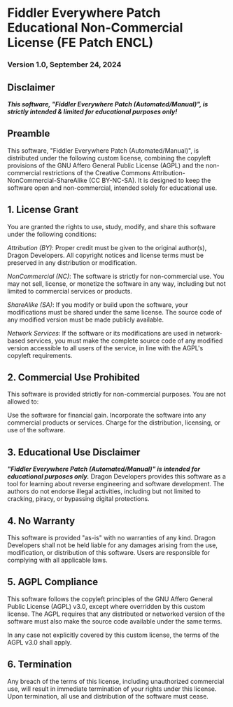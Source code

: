 # Fiddler Everywhere Patch Educational Non-Commercial License (FE Patch ENCL)
### Version 1.0, September 24, 2024

## Disclaimer
***This software, "Fiddler Everywhere Patch (Automated/Manual)", is strictly intended & limited for educational purposes only!***

## Preamble
This software, "Fiddler Everywhere Patch (Automated/Manual)", is distributed under the following custom license, combining the copyleft provisions of the GNU Affero General Public License (AGPL) and the non-commercial restrictions of the Creative Commons Attribution-NonCommercial-ShareAlike (CC BY-NC-SA). It is designed to keep the software open and non-commercial, intended solely for educational use.

## 1. License Grant
You are granted the rights to use, study, modify, and share this software under the following conditions:

*Attribution (BY)*: Proper credit must be given to the original author(s), Dragon Developers. All copyright notices and license terms must be preserved in any distribution or modification.

*NonCommercial (NC)*: The software is strictly for non-commercial use. You may not sell, license, or monetize the software in any way, including but not limited to commercial services or products.

*ShareAlike (SA)*: If you modify or build upon the software, your modifications must be shared under the same license. The source code of any modified version must be made publicly available.

*Network Services*: If the software or its modifications are used in network-based services, you must make the complete source code of any modified version accessible to all users of the service, in line with the AGPL's copyleft requirements.

## 2. Commercial Use Prohibited
This software is provided strictly for non-commercial purposes. You are not allowed to:

Use the software for financial gain.
Incorporate the software into any commercial products or services.
Charge for the distribution, licensing, or use of the software.

## 3. Educational Use Disclaimer
***"Fiddler Everywhere Patch (Automated/Manual)" is intended for educational purposes only.*** Dragon Developers provides this software as a tool for learning about reverse engineering and software development. The authors do not endorse illegal activities, including but not limited to cracking, piracy, or bypassing digital protections.

## 4. No Warranty
This software is provided "as-is" with no warranties of any kind. Dragon Developers shall not be held liable for any damages arising from the use, modification, or distribution of this software. Users are responsible for complying with all applicable laws.

## 5. AGPL Compliance
This software follows the copyleft principles of the GNU Affero General Public License (AGPL) v3.0, except where overridden by this custom license. The AGPL requires that any distributed or networked version of the software must also make the source code available under the same terms.

In any case not explicitly covered by this custom license, the terms of the AGPL v3.0 shall apply.

## 6. Termination
Any breach of the terms of this license, including unauthorized commercial use, will result in immediate termination of your rights under this license. Upon termination, all use and distribution of the software must cease.

